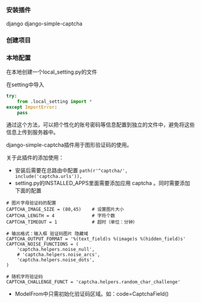 ## 

### 安装插件
django
django-simple-captcha 



### 创建项目


### 本地配置
在本地创建一个local_setting.py的文件

在setting中导入
```python
try:
    from .local_setting import *
except ImportError:
    pass
```

通过这个方法，可以把个性化的账号密码等信息配置到独立的文件中，避免将这些信息上传到服务器中。

django-simple-captcha插件用于图形验证码的使用。

关于此插件的添加使用：
- 安装后需要在总路由中配置
```path(r'^captcha/', include('captcha.urls')),```
- setting.py的INSTALLED_APPS里面需要添加应用 captcha 。同时需要添加下面的配置
```editorconfig
# 图片字母验证码的配置
CAPTCHA_IMAGE_SIZE = (80,45)    # 设置图片大小
CAPTCHA_LENGTH = 4              # 字符个数
CAPTCHA_TIMEOUT = 1             # 超时（单位：分钟）

# 输出格式：输入框 验证码图片 隐藏域
CAPTCHA_OUTPUT_FORMAT = '%(text_field)s %(image)s %(hidden_field)s'
CAPTCHA_NOISE_FUNCTIONS = (
    'captcha.helpers.noise_null',
    # 'captcha.helpers.noise_arcs',
    'captcha.helpers.noise_dots',
)

# 随机字符验证码
CAPTCHA_CHALLENGE_FUNCT = 'captcha.helpers.random_char_challenge'
```
- ModelFrom中只需初始化验证码区域。如：code=CaptchaField()

### 